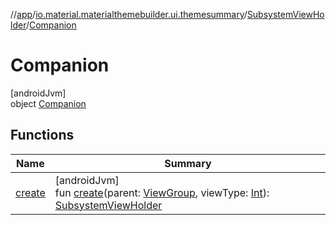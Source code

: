 //[app](../../../../index.md)/[io.material.materialthemebuilder.ui.themesummary](../../index.md)/[SubsystemViewHolder](../index.md)/[Companion](index.md)

# Companion

[androidJvm]\
object [Companion](index.md)

## Functions

| Name | Summary |
|---|---|
| [create](create.md) | [androidJvm]<br>fun [create](create.md)(parent: [ViewGroup](https://developer.android.com/reference/kotlin/android/view/ViewGroup.html), viewType: [Int](https://kotlinlang.org/api/latest/jvm/stdlib/kotlin/-int/index.html)): [SubsystemViewHolder](../index.md) |
